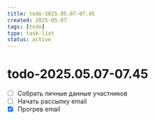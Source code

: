 ```yaml
---
title: todo-2025.05.07-07.45
created: 2025-05-07
tags: [todo]
type: task-list
status: active
---
```


#  todo-2025.05.07-07.45

- [ ] Собрать личные данные участников
- [ ] Начать рассылку email
- [x] Прогрев email